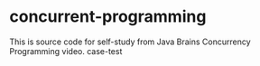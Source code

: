 # concurrent-programming
This is source code for self-study from Java Brains Concurrency Programming video.
case-test
